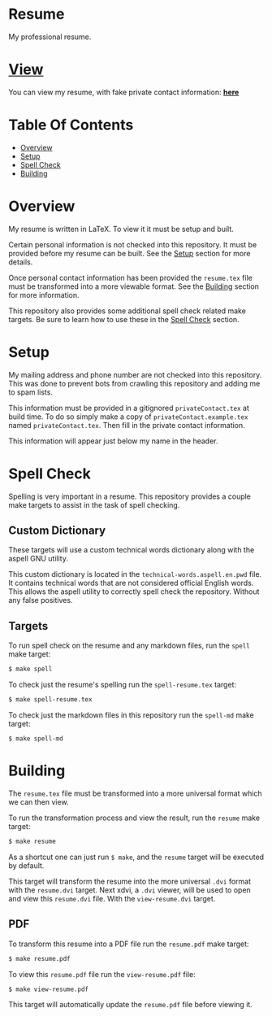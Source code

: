 # Resume
My professional resume.

# [View](https://storage.googleapis.com/public-resume/resume.pdf)
You can view my resume, with fake private contact information: **[here](https://storage.googleapis.com/public-resume/resume.pdf)**

# Table Of Contents
- [Overview](#overview)
- [Setup](#setup)
- [Spell Check](#spell-check)
- [Building](#building)

# Overview
My resume is written in LaTeX. To view it it must be setup and built.  

Certain personal information is not checked into this repository. It must be 
provided before my resume can be built. See the [Setup](#setup) section for more 
details.  

Once personal contact information has been provided the `resume.tex` file must 
be transformed into a more viewable format. See the [Building](#building) 
section for more information.

This repository also provides some additional spell check related make targets. 
Be sure to learn how to use these in the [Spell Check](#spell-check) section.

# Setup
My mailing address and phone number are not checked into this repository. This 
was done to prevent bots from crawling this repository and adding me to spam 
lists.  

This information must be provided in a gitignored `privateContact.tex` at build 
time. To do so simply make a copy of `privateContact.example.tex` named 
`privateContact.tex`. Then fill in the private contact information.  

This information will appear just below my name in the header.

# Spell Check
Spelling is very important in a resume. This repository provides a couple make 
targets to assist in the task of spell checking. 

## Custom Dictionary
These targets will use a custom technical words dictionary along with the aspell 
GNU utility.  

This custom dictionary is located in the `technical-words.aspell.en.pwd` file. 
It contains technical words that are not considered official English words. 
This allows the aspell utility to correctly spell check the repository. Without 
any false positives. 

## Targets
To run spell check on the resume and any markdown files, run the `spell` make 
target:

```bash
$ make spell
```

To check just the resume's spelling run the `spell-resume.tex` target:

```bash
$ make spell-resume.tex
```

To check just the markdown files in this repository run the `spell-md` make 
target:

```
$ make spell-md
```

# Building
The `resume.tex` file must be transformed into a more universal format which we 
can then view.

To run the transformation process and view the result, run the `resume` make 
target:  

```bash
$ make resume
```

As a shortcut one can just run `$ make`, and the `resume` target will be 
executed by default.

This target will transform the resume into the more universal `.dvi` format 
with the `resume.dvi` target. Next xdvi, a `.dvi` viewer, will be used to open 
and view this `resume.dvi` file. With the `view-resume.dvi` target.

## PDF
To transform this resume into a PDF file run the `resume.pdf` make target:

```bash
$ make resume.pdf
```

To view this `resume.pdf` file run the `view-resume.pdf` file:

```bash
$ make view-resume.pdf
```

This target will automatically update the `resume.pdf` file before viewing it.

